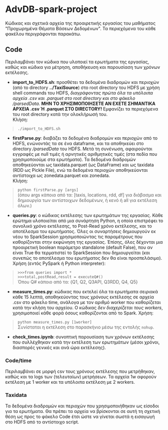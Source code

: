 # AdvDB-spark-project
Κώδικας και σχετικά αρχεία της προαιρετικής εργασίας του μαθήματος "Προχωρημένα Θέματα Βάσεων Δεδομένων". Τα περιεχόμενα του κάθε φακέλου περιγράφονται παρακάτω.  

## Code  
Περιλαμβάνει τον κώδικα που υλοποιεί τα ερωτήματα της εργασίας, καθώς και κώδικα για μέτρηση, αποθήκευση και παρουσίαση των χρόνων εκτέλεσης.
* **import_to_HDFS.sh**: προσθέτει τα δεδομένα διαδρομών και περιοχών (από το directory **../TaxiSource**) στο root directory του HDFS με χρήση shell commands του HDFS, *διαγράφοντας πρώτα όλα τα υπόλοιπα αρχεία .csv και .parquet στο root directory και στο φάκελο /parsedData*. **ΜΗΝ ΤΟ ΧΡΗΣΙΜΟΠΟΙΗΣΕΤΕ ΑΝ ΕΧΕΤΕ ΣΗΜΑΝΤΙΚΑ ΑΡΧΕΙΑ .csv Ή .parquet ΣΤΟ DIRECTORY!** Εμφανίζει τα περιεχόμενα του root directory κατά την ολοκλήρωσή του.   
Κλήση:  
>`./import_to_HDFS.sh`
* **firstParse.py**: διαβάζει τα δεδομένα διαδρομών και περιοχών από το HDFS, ενώνοντάς τα σε ένα dataframe, και τα αποθηκεύει στο directory */parsedData* του HDFS. Μετά τη συνένωση, αφαιρούνται εγγραφές με null τιμές ή αρνητικές αριθμητικές τιμές (στα πεδία που χρησιμοποιούμε στα ερωτήματα). Τα δεδομένα διαδρομών αποθηκεύονται ως taxidata.parquet (ως DataFrame) και ως taxidata (RDD ως Pickle File), ενώ τα δεδομένα περιοχών αποθηκεύονται αντίστοιχα ως zonedata.parquet και zonedata.  
Κλήση: 
>`python firstParse.py [args]`   
(όπου args κάποια από τα: [taxis, locations, rdd, df] για διάβασμα και δημιουργία των αντίστοιχων δεδομένων, ή κενό ή all για εκτέλεση όλων.)
* **queries.py**: ο κώδικας εκτέλεσης των ερωτημάτων της εργασίας. Κάθε ερώτημα υλοποιείται από μια συνάρτηση Python, η οποία επιστρέφει το συνολικό χρόνο εκτέλεσης, το Post-Read χρόνο εκτέλεσης, και το αποτέλεσμα του ερωτήματος. Όλες οι συναρτήσεις δημιουργούν εκ νέου το SparkSession χρησιμοποιώντας τις παραμέτρους που καθορίζονται στην εκφώνηση της εργασίας. Έπίσης, όλες δέχονται μια προαιρετική boolean παράμετρο  standalone (default False), που αν είναι True θα τερματιστεί το SparkSession που δημιουργείται (και συνεπώς το αποτέλεσμα του ερωτήματος δεν θα είναι προσπελάσιμο).   
Χρήση (εντός PySpark ή Python interpreter):  
> `>>>from queries import *`  
> `>>>total,postRead,result = executeQ#()`  
Όπου Q# κάποιο από τα: {Q1, Q2, Q3API, Q3RDD, Q4, Q5}
* **measure_times.py**: κώδικας που εκτελεί όλα τα ερωτήματα σειριακά κάθε 15 λεπτά, αποθηκεύοντας τους χρόνους εκτέλεσης σε αρχεία .csv στο φάκελο time, ανάλογα με τον αριθμό worker που καθορίζεται κατά την κλήση του αρχείου. Ο κώδικας *δεν διαχερίζεται τους workers*, χρησιμοποιεί κάθε φορά όσους καθορίζονται από το Spark.
Χρήση:  
> `python measure_times.py [1worker]`  
Συνίσταται η εκτέλεση στο παρασκήνιο μέσω της εντολής `nohup`.
* **check_times.ipynb**: συνοπτική παρουσίαση των χρόνων εκτέλεσης που συλλέχθηκαν κατά την εκτέλεση των ερωτημάτων (μέσοι χρόνοι, διασπορές γενικές και ανά ώρα εκτέλεσης).  
### Code/time
Περιλαμβάνει σε μορφή csv τους χρόνους εκτέλεσης που μετρήθηκαν, καθώς και τα logs των (τελευταίων) μετρήσεων. Τα αρχεία 1w αφορούν εκτέλεση με 1 worker και τα υπόλοιπα εκτέλεση με 2 workers.

### Taxidata
Τα δεδομένα διαδρομών και περιοχών που χρησιμοποιήθηκαν ως είσοδοι για τα ερωτήματα. Θα πρέπει τα αρχεία να βρίσκονται σε αυτή τη σχετική θέση ως προς το φάκελο Code έτσι ώστε να γίνεται σωστά η εισαγωγή στο HDFS από το αντίστοιχο script.
